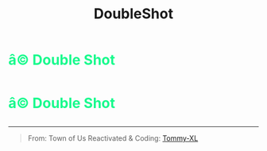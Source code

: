 ﻿---
lang: en-US
title: DoubleShot
prev: 
next: Guesser
---
# <font color=#19fa8d>â© <b>Double Shot</b></font> <Badge text="Guesser" type="tip" vertical="middle"/>
# <font color=#19fa8d>â© <b>Double Shot</b></font> <Badge text="Guesser" type="tip" vertical="middle"/>
---

> From: Town of Us Reactivated & Coding: [Tommy-XL](https://github.com/Tommy-XL)

